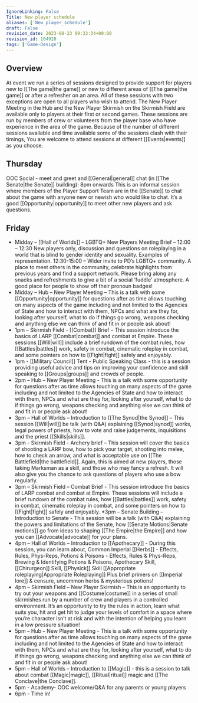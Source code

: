 ```yaml
---
IgnoreLinking: False
Title: New player schedule
aliases: ['New_player_schedule']
draft: False
revision_date: 2023-08-23 09:33:34+00:00
revision_id: 104928
tags: ['Game-Design']
---
```


## Overview
At event we run a series of sessions designed to provide support for players new to [[The game|the game]] or new to different areas of [[The game|the game]] or after a refresher on an area. All of these sessions with two exceptions are open to all players who wish to attend. The New Player Meeting in the Hub and the New Player Skirmish on the Skirmish Field are available only to players at their first or second games.
These sessions are run by members of crew or volunteers from the player base who have experience in the area of the game.
Because of the number of different sessions available and time available some of the sessions clash with their timings, You are welcome to attend sessions at different [[Events|events]] as you choose.
## Thursday
OOC Social - meet and greet and [[General|general]] chat (in [[The Senate|the Senate]] building): 8pm onwards
This is an informal session where members of the Player Support Team are in the [[Senate]] to chat about the game with anyone new or newish who would like to chat. It’s a good [[Opportunity|opportunity]] to meet other new players and ask questions.
## Friday
* Midday – [[Hall of Worlds]] – LGBTQ+ New Players Meeting Brief – 12:00 – 12:30 New players only, discussion and questions on roleplaying in a world that is blind to gender identity and sexuality. Examples of representation. 12:30-15:00 – Wider invite to PD’s LGBTQ+ community.  A place to meet others in the community, celebrate highlights from previous years and find a support network. Please bring along any snacks and refreshments to give a bit of a social ‘fuddle’ atmosphere. A good place for people to show off their pronoun badges!
* Midday – Hub – New Player Meeting – This is a talk with some [[Opportunity|opportunity]] for questions after as time allows touching on many aspects of the game including and not limited to the Agencies of State and how to interact with them, NPCs and what are they for, looking after yourself, what to do if things go wrong, weapons checking and anything else we can think of and fit in or people ask about!
* 1pm – Skirmish Field - [[Combat]] Brief – This session introduce the basics of LARP [[Combat|combat]] and combat at Empire. These sessions [[Will|will]] include a brief rundown of the combat rules, how [[Battles|battles]] work, safety in combat, cinematic roleplay in combat, and some pointers on how to [[Fight|fight]] safely and enjoyably.
* 1pm - [[Military Council]] Tent - Public Speaking Class -  this is a session providing useful advice and tips on improving your confidence and skill speaking to [[Groups|groups]] and crowds of people.
* 2pm – Hub – New Player Meeting  - This is a talk with some opportunity for questions after as time allows touching on many aspects of the game including and not limited to the Agencies of State and how to interact with them, NPCs and what are they for, looking after yourself, what to do if things go wrong, weapons checking and anything else we can think of and fit in or people ask about!
* 3pm – Hall of Worlds – Introduction to [[The Synod|the Synod]]  – This session [[Will|will]] be talk (with Q&A) explaining [[Synod|synod]] works, legal powers of priests, how to vote and raise judgements, inquisitions and the priest [[Skills|skills]].
* 3pm - Skirmish Field - Archery brief  – This session will cover the basics of shooting a LARP bow, how to pick your target, shooting into melee, how to check an arrow, and what is acceptable use on [[The Battlefield|the battlefield]]. Again, this is aimed at new players, those taking Marksman as a skill, and those who may fancy a refresh. It will also give you the chance to ask questions of players who use a bow regularly.
* 3pm – Skirmish Field – Combat Brief  - This session introduce the basics of LARP combat and combat at Empire. These sessions will include a brief rundown of the combat rules, how [[Battles|battles]] work, safety in combat, cinematic roleplay in combat, and some pointers on how to [[Fight|fight]] safely and enjoyably.
*3pm – Senate Building – Introduction to Senate - This session will be a talk (with Q&A) explaining the powers and limitations of the Senate, how [[Senate Motions|Senate motions]] go from ideas to shaping [[The Empire|the Empire]] and how you can [[Advocate|advocate]] for your plans.
* 4pm – Hall of Worlds – Introduction to [[Apothecary]]  - During this session, you can learn about, Common Imperial [[Herbs]] - Effects, Rules, Phys-Reps, Potions & Poisons - Effects, Rules & Phys-Reps, Brewing & Identifying Potions & Poisons, Apothecary Skill, [[Chirurgeon]] Skill, [[Physick]] Skill [[Appropriate roleplaying|Appropriate Roleplaying]] Plus brief primers on [[Imperial lore]] & censure, uncommon herbs & mysterious potions!
*  4pm – Skirmish Field – New Player Skirmish  – This is an opportunity to try out your weapons and [[Costume|costume]] in a series of small skirmishes run by a number of crew and players in a controlled environment. It’s an opportunity to try the rules in action, learn what suits you, hit and get hit to judge your levels of comfort in a space where you’re character isn’t at risk and with the intention of helping you learn in a low pressure situation!
*  5pm – Hub – New Player Meeting  - This is a talk with some opportunity for questions after as time allows touching on many aspects of the game including and not limited to the Agencies of State and how to interact with them, NPCs and what are they for, looking after yourself, what to do if things go wrong, weapons checking and anything else we can think of and fit in or people ask about!
*  5pm – Hall of Worlds – Introduction to [[Magic]]  -  this is a session to talk about combat [[Magic|magic]], [[Ritual|ritual]] magic and [[The Conclave|the Conclave]].
*  5pm - Academy- OOC welcome/Q&A for any parents or young players 
*  6pm - Time in!